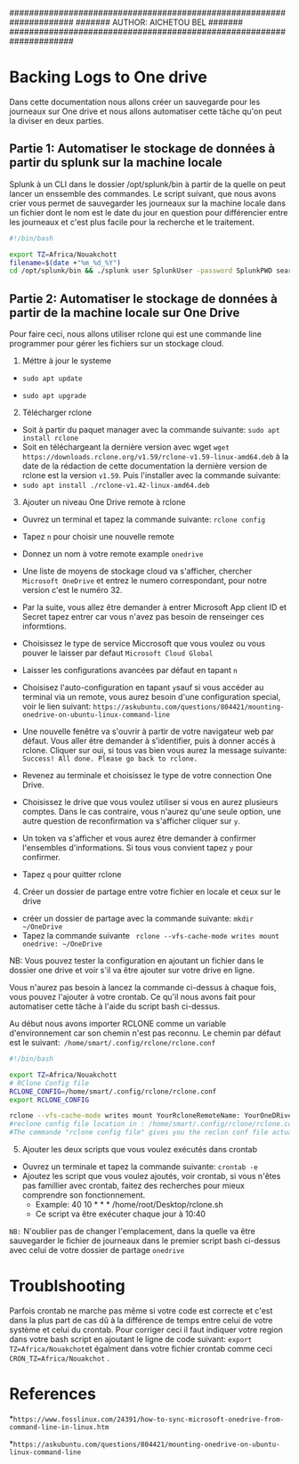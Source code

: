 #####################################################################
#######                AUTHOR: AICHETOU BEL                   #######                       
#####################################################################

# Backing Logs to One drive

Dans cette documentation nous allons créer un sauvegarde pour les journeaux sur One drive et nous allons automatiser cette tâche qu'on peut la diviser en deux parties.

## Partie 1: Automatiser le stockage de données à partir du splunk sur la machine locale 

Splunk à un CLI dans le dossier /opt/splunk/bin à partir de la quelle on peut lancer un enssemble des commandes. Le script suivant, que nous avons crier vous permet de sauvegarder les journeaux sur la machine locale dans un fichier dont le nom est le date du jour en question pour différencier entre les journeaux et c'est plus facile pour la recherche et le traitement.

```bash
#!/bin/bash

export TZ=Africa/Nouakchott
filename=$(date +"%m_%d_%Y")
cd /opt/splunk/bin && ./splunk user SplunkUser -password SplunkPWD search "index=IndexName - earliest=07/06/2022:12:32:00 latest=07/06/2022:12:34:37" -output csv > WhereYouWantToSaveTheFile/$filename.csv

```

## Partie 2: Automatiser le stockage de données à partir de la machine locale sur One Drive

Pour faire ceci, nous allons utiliser rclone qui est une commande line programmer pour gérer les fichiers sur un stockage cloud. 



1. Méttre à jour le systeme 

* ``sudo apt update``

* ``sudo apt upgrade``

2. Télécharger rclone 

* Soit à partir du paquet manager avec la commande suivante:
 ``sudo apt install rclone``
* Soit en téléchargeant la dernière  version avec wget `` wget https://downloads.rclone.org/v1.59/rclone-v1.59-linux-amd64.deb `` à la date de la rédaction de cette documentation la dernière version de rclone est la version ``v1.59``. Puis l'installer avec la commande suivante:
* ``sudo apt install ./rclone-v1.42-linux-amd64.deb``


3. Ajouter un niveau One Drive remote à rclone

* Ouvrez un terminal et tapez la commande suivante: ``rclone config``
* Tapez ``n`` pour choisir une nouvelle remote
* Donnez un nom à votre remote example  ``onedrive`` 
* Une liste de moyens de stockage cloud va s'afficher, chercher ``Microsoft OneDrive`` et entrez le numero correspondant, pour notre version c'est le numéro 32.
* Par la suite, vous allez être demander à entrer Microsoft App client ID et Secret tapez entrer car vous n'avez pas besoin de renseinger ces informtions.
* Choisissez le type de service Miccrosoft que vous voulez ou vous pouver le laisser par defaut ``Microsoft Cloud Global``
* Laisser les configurations avancées par défaut en tapant ``n``
* Choisisez l'auto-configuration en tapant ``y``sauf si vous accéder au terminal via un remote, vous aurez besoin d'une configuration special, voir le lien suivant: ``https://askubuntu.com/questions/804421/mounting-onedrive-on-ubuntu-linux-command-line``

* Une nouvelle fenêtre va s'ouvrir à partir de votre navigateur web par défaut. Vous aller être demander à s'identifier, puis à donner accés à rclone. Cliquer sur oui, si tous vas bien vous aurez la message suivante: ``Success! All done. Please go back to rclone.``
* Revenez au terminale et choisissez le type de votre connection One Drive.
* Choisissez le drive que vous voulez utiliser si vous en aurez plusieurs comptes. Dans le cas contraire, vous n'aurez qu'une seule option, une autre question de reconfirmation va s'afficher cliquer sur ``y``.
* Un token va s'afficher et vous aurez être demander à confirmer l'ensembles d'informations. Si tous vous convient tapez ``y`` pour confirmer.
* Tapez ``q`` pour quitter rclone

4. Créer un dossier de partage entre votre fichier en locale et ceux sur le drive

 * créer un dossier de partage avec la commande suivante: `` mkdir ~/OneDrive   ``
 * Tapez la commande suivante `` rclone --vfs-cache-mode writes mount onedrive: ~/OneDrive``

 NB: Vous pouvez tester la configuration en ajoutant un fichier dans le dossier one drive et voir s'il va être ajouter sur votre drive en ligne.

 Vous n'aurez pas besoin à lancez la commande ci-dessus à chaque fois, vous pouvez l'ajouter à votre crontab. Ce qu'il nous avons fait pour automatiser cette tâche à l'aide du script bash ci-dessus.

Au début nous avons importer RCLONE comme un variable d'environnement car son chemin n'est pas reconnu. Le chemin par défaut est le suivant:`` /home/smart/.config/rclone/rclone.conf``


```bash
#!/bin/bash

export TZ=Africa/Nouakchott
# RClone Config file
RCLONE_CONFIG=/home/smart/.config/rclone/rclone.conf
export RCLONE_CONFIG

rclone --vfs-cache-mode writes mount YourRcloneRemoteName: YourOneDRiveFolder --allow-non-empty
#reclone config file location in : /home/smart/.config/rclone/rclone.conf
#The commande "rclone config file" gives you the reclon conf file actual location
```

5. Ajouter les deux scripts que vous voulez exécutés dans crontab
* Ouvrez un terminale et tapez la commande suivante: ``crontab -e``
* Ajoutez les script que vous voulez ajoutés, voir crontab, si vous n'êtes pas famillier avec crontab, faitez des recherches pour mieux comprendre son fonctionnement.
     * Example:  40 10 * * * /home/root/Desktop/rclone.sh 
     * Ce script va être exécuter chaque jour à 10:40

``NB:`` N'oublier pas de changer l'emplacement, dans la quelle va être sauvegarder le fichier de journeaux dans le premier script bash ci-dessus avec celui de votre dossier de partage ``onedrive``

# Troublshooting
Parfois crontab ne marche pas même si votre code est correcte et c'est dans la plus part de cas dû à la  différence de temps entre celui de votre système et celui du crontab.
Pour corriger ceci il faut indiquer votre region dans votre bash script en ajoutant le ligne de code suivant:  ``export TZ=Africa/Nouakchot``et égalment dans votre fichier crontab comme ceci ``CRON_TZ=Africa/Nouakchot`` .

# References
*``https://www.fosslinux.com/24391/how-to-sync-microsoft-onedrive-from-command-line-in-linux.htm``

*``https://askubuntu.com/questions/804421/mounting-onedrive-on-ubuntu-linux-command-line``